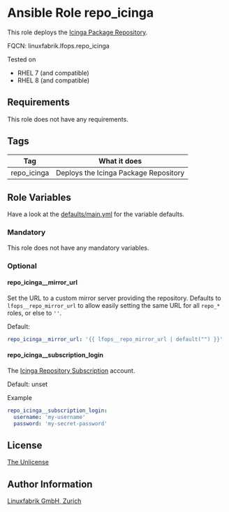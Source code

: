# Ansible Role repo_icinga

This role deploys the [Icinga Package Repository](https://packages.icinga.com/).

FQCN: linuxfabrik.lfops.repo_icinga

Tested on

* RHEL 7 (and compatible)
* RHEL 8 (and compatible)


## Requirements

This role does not have any requirements.


## Tags

| Tag         | What it does                          |
| ---         | ------------                          |
| repo_icinga | Deploys the Icinga Package Repository |


## Role Variables

Have a look at the [defaults/main.yml](https://github.com/Linuxfabrik/lfops/blob/main/roles/repo_icinga/defaults/main.yml) for the variable defaults.


### Mandatory

This role does not have any mandatory variables.


### Optional

#### repo_icinga__mirror_url

Set the URL to a custom mirror server providing the repository. Defaults to `lfops__repo_mirror_url` to allow easily setting the same URL for all `repo_*` roles, or else to `''`.

Default:
```yaml
repo_icinga__mirror_url: '{{ lfops__repo_mirror_url | default("") }}'
```


#### repo_icinga__subscription_login

The [Icinga Repository Subscription](https://icinga.com/subscription/) account.

Default: unset

Example
```yaml
repo_icinga__subscription_login:
  username: 'my-username'
  password: 'my-secret-password'
```


## License

[The Unlicense](https://unlicense.org/)


## Author Information

[Linuxfabrik GmbH, Zurich](https://www.linuxfabrik.ch)
